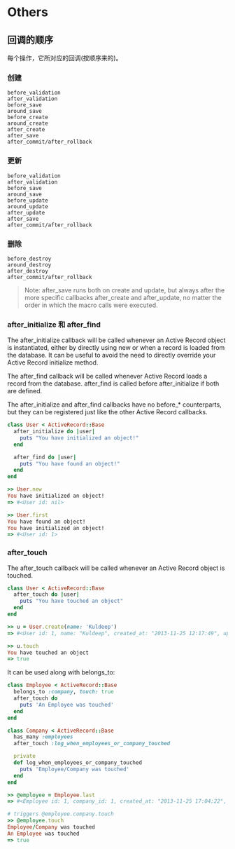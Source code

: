 # Others


## 回调的顺序

每个操作，它所对应的回调(按顺序来的)。

### 创建

```
before_validation
after_validation
before_save
around_save
before_create
around_create
after_create
after_save
after_commit/after_rollback
```

### 更新

```
before_validation
after_validation
before_save
around_save
before_update
around_update
after_update
after_save
after_commit/after_rollback
```

### 删除

```
before_destroy
around_destroy
after_destroy
after_commit/after_rollback
```

> Note: after_save runs both on create and update, but always after the more specific callbacks after_create and after_update, no matter the order in which the macro calls were executed.

### after_initialize 和 after_find

The after_initialize callback will be called whenever an Active Record object is instantiated, either by directly using new or when a record is loaded from the database. It can be useful to avoid the need to directly override your Active Record initialize method.

The after_find callback will be called whenever Active Record loads a record from the database. after_find is called before after_initialize if both are defined.

The after_initialize and after_find callbacks have no before_* counterparts, but they can be registered just like the other Active Record callbacks.

```ruby
class User < ActiveRecord::Base
  after_initialize do |user|
    puts "You have initialized an object!"
  end

  after_find do |user|
    puts "You have found an object!"
  end
end

>> User.new
You have initialized an object!
=> #<User id: nil>

>> User.first
You have found an object!
You have initialized an object!
=> #<User id: 1>
```

### after_touch

The after_touch callback will be called whenever an Active Record object is touched.

```ruby
class User < ActiveRecord::Base
  after_touch do |user|
    puts "You have touched an object"
  end
end

>> u = User.create(name: 'Kuldeep')
=> #<User id: 1, name: "Kuldeep", created_at: "2013-11-25 12:17:49", updated_at: "2013-11-25 12:17:49">

>> u.touch
You have touched an object
=> true
```

It can be used along with belongs_to:

```ruby
class Employee < ActiveRecord::Base
  belongs_to :company, touch: true
  after_touch do
    puts 'An Employee was touched'
  end
end

class Company < ActiveRecord::Base
  has_many :employees
  after_touch :log_when_employees_or_company_touched

  private
  def log_when_employees_or_company_touched
    puts 'Employee/Company was touched'
  end
end

>> @employee = Employee.last
=> #<Employee id: 1, company_id: 1, created_at: "2013-11-25 17:04:22", updated_at: "2013-11-25 17:05:05">

# triggers @employee.company.touch
>> @employee.touch
Employee/Company was touched
An Employee was touched
=> true
```
